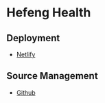 # Hefeng Health

## Deployment

* [Netlify](https://app.netlify.com/sites/hefeng-health/overview)

## Source Management

* [Github](https://github.com/Hefengcloud/hefeng-health)
